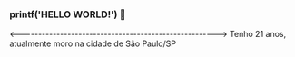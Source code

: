 ### printf('HELLO WORLD!') 👋
<------------------------------------------------------>
Tenho 21 anos, atualmente moro na cidade de São Paulo/SP
